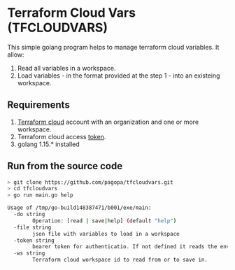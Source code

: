 # Terraform Cloud Vars (TFCLOUDVARS)

This simple golang program helps to manage terraform cloud variables.
It allow:

1. Read all variables in a workspace.
2. Load variables - in the format provided at the step 1 - into an existeing workspace.


## Requirements

1. [Terraform cloud](https://app.terraform.io/) account with an organization and one or more workspace.
2. Terraform cloud access [token](https://app.terraform.io/app/settings/tokens).
3. golang 1.15.* installed

## Run from the source code

```bash
> git clone https://github.com/pagopa/tfcloudvars.git
> cd tfcloudvars
> go run main.go help

Usage of /tmp/go-build148387471/b001/exe/main:
  -do string
        Operation: [read | save|help] (default "help")
  -file string
        json file with variables to load in a workspace
  -token string
        bearer token for authenticatio. If not defined it reads the env variable TF_TOKEN
  -ws string
        Terraform cloud workspace id to read from or to save in.
```

